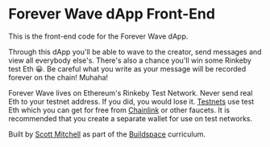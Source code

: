 # Forever Wave dApp Front-End

This is the front-end code for the Forever Wave dApp.

Through this dApp you'll be able to wave to the creator, send messages and view all everybody else's. There's also a chance you'll win some Rinkeby test Eth 😀. Be careful what you write as your message will be recorded forever on the chain! Muhaha!

Forever Wave lives on Ethereum's Rinkeby Test Network. Never send real Eth to your testnet address. If you did, you would lose it. [Testnets](https://medium.com/compound-finance/the-beginners-guide-to-using-an-ethereum-test-network-95bbbc85fc1d) use test Eth which you can get for free from [Chainlink](https://faucets.chain.link/rinkeby) or other faucets. It is recommended that you create a separate wallet for use on test networks.

Built by [Scott Mitchell](https://github.com/scott-a-m/) as part of the [Buildspace](https://buildspace.so/) curriculum.